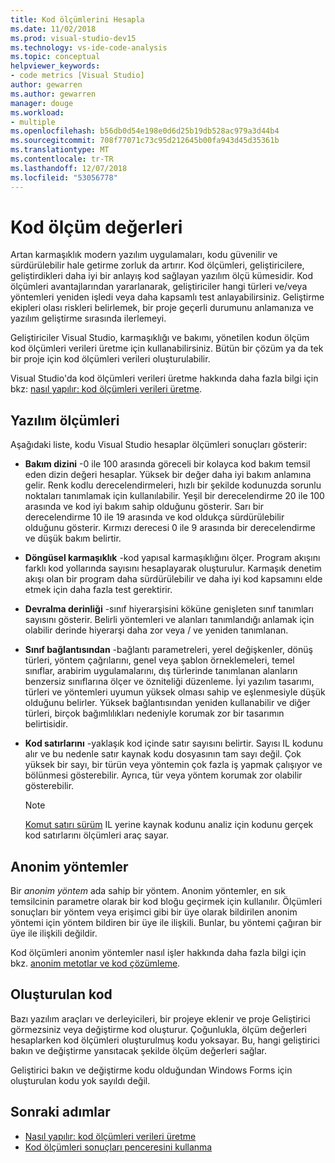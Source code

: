 ```yaml
---
title: Kod ölçümlerini Hesapla
ms.date: 11/02/2018
ms.prod: visual-studio-dev15
ms.technology: vs-ide-code-analysis
ms.topic: conceptual
helpviewer_keywords:
- code metrics [Visual Studio]
author: gewarren
ms.author: gewarren
manager: douge
ms.workload:
- multiple
ms.openlocfilehash: b56db0d54e198e0d6d25b19db528ac979a3d44b4
ms.sourcegitcommit: 708f77071c73c95d212645b00fa943d45d35361b
ms.translationtype: MT
ms.contentlocale: tr-TR
ms.lasthandoff: 12/07/2018
ms.locfileid: "53056778"
---
```

# <a name="code-metrics-values"></a>Kod ölçüm değerleri

Artan karmaşıklık modern yazılım uygulamaları, kodu güvenilir ve sürdürülebilir hale getirme zorluk da artırır. Kod ölçümleri, geliştiricilere, geliştirdikleri daha iyi bir anlayış kod sağlayan yazılım ölçü kümesidir. Kod ölçümleri avantajlarından yararlanarak, geliştiriciler hangi türleri ve/veya yöntemleri yeniden işledi veya daha kapsamlı test anlayabilirsiniz. Geliştirme ekipleri olası riskleri belirlemek, bir proje geçerli durumunu anlamanıza ve yazılım geliştirme sırasında ilerlemeyi.

Geliştiriciler Visual Studio, karmaşıklığı ve bakımı, yönetilen kodun ölçüm kod ölçümleri verileri üretme için kullanabilirsiniz. Bütün bir çözüm ya da tek bir proje için kod ölçümleri verileri oluşturulabilir.

Visual Studio'da kod ölçümleri verileri üretme hakkında daha fazla bilgi için bkz: [nasıl yapılır: kod ölçümleri verileri üretme](../code-quality/how-to-generate-code-metrics-data.md).

## <a name="software-measurements"></a>Yazılım ölçümleri

Aşağıdaki liste, kodu Visual Studio hesaplar ölçümleri sonuçları gösterir:

- **Bakım dizini** -0 ile 100 arasında göreceli bir kolayca kod bakım temsil eden dizin değeri hesaplar. Yüksek bir değer daha iyi bakım anlamına gelir. Renk kodlu derecelendirmeleri, hızlı bir şekilde kodunuzda sorunlu noktaları tanımlamak için kullanılabilir. Yeşil bir derecelendirme 20 ile 100 arasında ve kod iyi bakım sahip olduğunu gösterir. Sarı bir derecelendirme 10 ile 19 arasında ve kod oldukça sürdürülebilir olduğunu gösterir. Kırmızı derecesi 0 ile 9 arasında bir derecelendirme ve düşük bakım belirtir.

- **Döngüsel karmaşıklık** -kod yapısal karmaşıklığını ölçer. Program akışını farklı kod yollarında sayısını hesaplayarak oluşturulur. Karmaşık denetim akışı olan bir program daha sürdürülebilir ve daha iyi kod kapsamını elde etmek için daha fazla test gerektirir.

- **Devralma derinliği** -sınıf hiyerarşisini köküne genişleten sınıf tanımları sayısını gösterir. Belirli yöntemleri ve alanları tanımlandığı anlamak için olabilir derinde hiyerarşi daha zor veya / ve yeniden tanımlanan.

- **Sınıf bağlantısından** -bağlantı parametreleri, yerel değişkenler, dönüş türleri, yöntem çağrılarını, genel veya şablon örneklemeleri, temel sınıflar, arabirim uygulamalarını, dış türlerinde tanımlanan alanların benzersiz sınıflarına ölçer ve özniteliği düzenleme. İyi yazılım tasarımı, türleri ve yöntemleri uyumun yüksek olması sahip ve eşlenmesiyle düşük olduğunu belirler. Yüksek bağlantısından yeniden kullanabilir ve diğer türleri, birçok bağımlılıkları nedeniyle korumak zor bir tasarımın belirtisidir.

- **Kod satırlarını** -yaklaşık kod içinde satır sayısını belirtir. Sayısı IL kodunu alır ve bu nedenle satır kaynak kodu dosyasının tam sayı değil. Çok yüksek bir sayı, bir türün veya yöntemin çok fazla iş yapmak çalışıyor ve bölünmesi gösterebilir. Ayrıca, tür veya yöntem korumak zor olabilir gösterebilir.

   > [!NOTE]
   > [Komut satırı sürüm](../code-quality/how-to-generate-code-metrics-data.md#command-line-code-metrics) IL yerine kaynak kodunu analiz için kodunu gerçek kod satırlarını ölçümleri araç sayar.

## <a name="anonymous-methods"></a>Anonim yöntemler

Bir *anonim yöntem* ada sahip bir yöntem. Anonim yöntemler, en sık temsilcinin parametre olarak bir kod bloğu geçirmek için kullanılır. Ölçümleri sonuçları bir yöntem veya erişimci gibi bir üye olarak bildirilen anonim yöntemi için yöntem bildiren bir üye ile ilişkili. Bunlar, bu yöntemi çağıran bir üye ile ilişkili değildir.

Kod ölçümleri anonim yöntemler nasıl işler hakkında daha fazla bilgi için bkz. [anonim metotlar ve kod çözümleme](../code-quality/anonymous-methods-and-code-analysis.md).

## <a name="generated-code"></a>Oluşturulan kod

Bazı yazılım araçları ve derleyicileri, bir projeye eklenir ve proje Geliştirici görmezsiniz veya değiştirme kod oluşturur. Çoğunlukla, ölçüm değerleri hesaplarken kod ölçümleri oluşturulmuş kodu yoksayar. Bu, hangi geliştirici bakın ve değiştirme yansıtacak şekilde ölçüm değerleri sağlar.

Geliştirici bakın ve değiştirme kodu olduğundan Windows Forms için oluşturulan kodu yok sayıldı değil.

## <a name="next-steps"></a>Sonraki adımlar

- [Nasıl yapılır: kod ölçümleri verileri üretme](../code-quality/how-to-generate-code-metrics-data.md)
- [Kod ölçümleri sonuçları penceresini kullanma](../code-quality/working-with-code-metrics-data.md)
